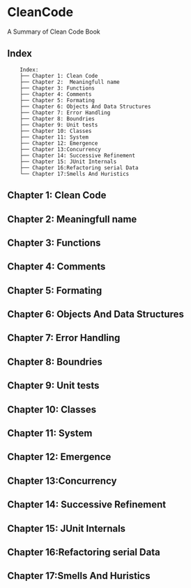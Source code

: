 # CleanCode
A Summary of Clean Code Book
## Index
```
	Index:
	├── Chapter 1: Clean Code
	├── Chapter 2:  Meaningfull name
	├── Chapter 3: Functions
	├── Chapter 4: Comments
	├── Chapter 5: Formating
	├── Chapter 6: Objects And Data Structures
	├── Chapter 7: Error Handling
	├── Chapter 8: Boundries
	├── Chapter 9: Unit tests
	├── Chapter 10: Classes
	├── Chapter 11: System
	├── Chapter 12: Emergence 
	├── Chapter 13:Concurrency
	├── Chapter 14: Successive Refinement
	├── Chapter 15: JUnit Internals
	├── Chapter 16:Refactoring serial Data
	└── Chapter 17:Smells And Huristics
```

## Chapter 1: Clean Code
## Chapter 2:  Meaningfull name
## Chapter 3: Functions
## Chapter 4: Comments
## Chapter 5: Formating
## Chapter 6: Objects And Data Structures
## Chapter 7: Error Handling
## Chapter 8: Boundries
## Chapter 9: Unit tests
## Chapter 10: Classes
## Chapter 11: System
## Chapter 12: Emergence 
## Chapter 13:Concurrency
## Chapter 14: Successive Refinement
## Chapter 15: JUnit Internals
## Chapter 16:Refactoring serial Data
## Chapter 17:Smells And Huristics
